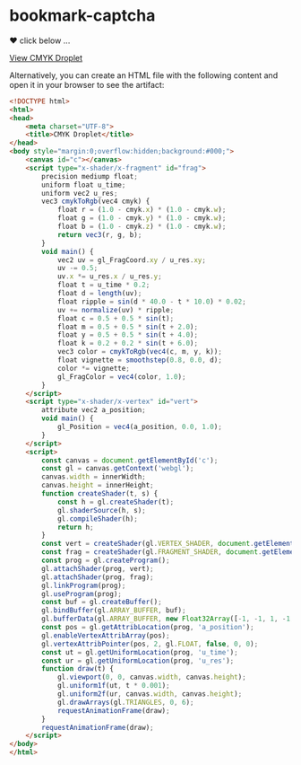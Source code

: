 # bookmark-captcha
♥️
click below ...

[View CMYK Droplet](data:text/html;charset=utf-8,%3C!DOCTYPE%20html%3E%3Chtml%3E%3Chead%3E%3Cmeta%20charset=%22UTF-8%22%3E%3Ctitle%3ECMYK%20Droplet%3C/title%3E%3C/head%3E%3Cbody%20style=%22margin:0;overflow:hidden;background:%23000;%22%3E%3Ccanvas%20id=%22c%22%3E%3C/canvas%3E%3Cscript%20type=%22x-shader/x-fragment%22%20id=%22frag%22%3Eprecision%20mediump%20float;uniform%20float%20u_time;uniform%20vec2%20u_res;vec3%20cmykToRgb(vec4%20cmyk)%7Bfloat%20r=(1.0-cmyk.x)(1.0-cmyk.w);float%20g=(1.0-cmyk.y)(1.0-cmyk.w);float%20b=(1.0-cmyk.z)(1.0-cmyk.w);return%20vec3(r,g,b);%7Dvoid%20main()%7Bvec2%20uv=gl_FragCoord.xy/u_res.xy;uv-=0.5;uv.x=u_res.x/u_res.y;float%20t=u_time0.2;float%20d=length(uv);float%20ripple=sin(d40.0-t10.0)0.02;uv+=normalize(uv)ripple;float%20c=0.5+0.5sin(t);float%20m=0.5+0.5sin(t+2.0);float%20y=0.5+0.5sin(t+4.0);float%20k=0.2+0.2sin(t+6.0);vec3%20color=cmykToRgb(vec4(c,m,y,k));float%20vignette=smoothstep(0.8,0.0,d);color=vignette;gl_FragColor=vec4(color,1.0);%7D%3C/script%3E%3Cscript%20type=%22x-shader/x-vertex%22%20id=%22vert%22%3Eattribute%20vec2%20a_position;void%20main()%7Bgl_Position=vec4(a_position,0.0,1.0);%7D%3C/script%3E%3Cscript%3Econst%20canvas=document.getElementById('c');const%20gl=canvas.getContext('webgl');canvas.width=innerWidth;canvas.height=innerHeight;function%20createShader(t,s)%7Bconst%20h=gl.createShader(t);gl.shaderSource(h,s);gl.compileShader(h);return%20h;%7Dconst%20vert=createShader(gl.VERTEX_SHADER,document.getElementById('vert').textContent);const%20frag=createShader(gl.FRAGMENT_SHADER,document.getElementById('frag').textContent);const%20prog=gl.createProgram();gl.attachShader(prog,vert);gl.attachShader(prog,frag);gl.linkProgram(prog);gl.useProgram(prog);const%20buf=gl.createBuffer();gl.bindBuffer(gl.ARRAY_BUFFER,buf);gl.bufferData(gl.ARRAY_BUFFER,new%20Float32Array(%5B-1,-1,1,-1,-1,1,1,-1,1,1,-1,1%5D),gl.STATIC_DRAW);const%20pos=gl.getAttribLocation(prog,'a_position');gl.enableVertexAttribArray(pos);gl.vertexAttribPointer(pos,2,gl.FLOAT,false,0,0);const%20ut=gl.getUniformLocation(prog,'u_time');const%20ur=gl.getUniformLocation(prog,'u_res');function%20draw(t)%7Bgl.viewport(0,0,canvas.width,canvas.height);gl.uniform1f(ut,t*0.001);gl.uniform2f(ur,canvas.width,canvas.height);gl.drawArrays(gl.TRIANGLES,0,6);requestAnimationFrame(draw);%7DrequestAnimationFrame(draw);%3C/script%3E%3C/body%3E%3C/html%3E)

Alternatively, you can create an HTML file with the following content and open it in your browser to see the artifact:

```html
<!DOCTYPE html>
<html>
<head>
    <meta charset="UTF-8">
    <title>CMYK Droplet</title>
</head>
<body style="margin:0;overflow:hidden;background:#000;">
    <canvas id="c"></canvas>
    <script type="x-shader/x-fragment" id="frag">
        precision mediump float;
        uniform float u_time;
        uniform vec2 u_res;
        vec3 cmykToRgb(vec4 cmyk) {
            float r = (1.0 - cmyk.x) * (1.0 - cmyk.w);
            float g = (1.0 - cmyk.y) * (1.0 - cmyk.w);
            float b = (1.0 - cmyk.z) * (1.0 - cmyk.w);
            return vec3(r, g, b);
        }
        void main() {
            vec2 uv = gl_FragCoord.xy / u_res.xy;
            uv -= 0.5;
            uv.x *= u_res.x / u_res.y;
            float t = u_time * 0.2;
            float d = length(uv);
            float ripple = sin(d * 40.0 - t * 10.0) * 0.02;
            uv += normalize(uv) * ripple;
            float c = 0.5 + 0.5 * sin(t);
            float m = 0.5 + 0.5 * sin(t + 2.0);
            float y = 0.5 + 0.5 * sin(t + 4.0);
            float k = 0.2 + 0.2 * sin(t + 6.0);
            vec3 color = cmykToRgb(vec4(c, m, y, k));
            float vignette = smoothstep(0.8, 0.0, d);
            color *= vignette;
            gl_FragColor = vec4(color, 1.0);
        }
    </script>
    <script type="x-shader/x-vertex" id="vert">
        attribute vec2 a_position;
        void main() {
            gl_Position = vec4(a_position, 0.0, 1.0);
        }
    </script>
    <script>
        const canvas = document.getElementById('c');
        const gl = canvas.getContext('webgl');
        canvas.width = innerWidth;
        canvas.height = innerHeight;
        function createShader(t, s) {
            const h = gl.createShader(t);
            gl.shaderSource(h, s);
            gl.compileShader(h);
            return h;
        }
        const vert = createShader(gl.VERTEX_SHADER, document.getElementById('vert').textContent);
        const frag = createShader(gl.FRAGMENT_SHADER, document.getElementById('frag').textContent);
        const prog = gl.createProgram();
        gl.attachShader(prog, vert);
        gl.attachShader(prog, frag);
        gl.linkProgram(prog);
        gl.useProgram(prog);
        const buf = gl.createBuffer();
        gl.bindBuffer(gl.ARRAY_BUFFER, buf);
        gl.bufferData(gl.ARRAY_BUFFER, new Float32Array([-1, -1, 1, -1, -1, 1, 1, -1, 1, 1, -1, 1]), gl.STATIC_DRAW);
        const pos = gl.getAttribLocation(prog, 'a_position');
        gl.enableVertexAttribArray(pos);
        gl.vertexAttribPointer(pos, 2, gl.FLOAT, false, 0, 0);
        const ut = gl.getUniformLocation(prog, 'u_time');
        const ur = gl.getUniformLocation(prog, 'u_res');
        function draw(t) {
            gl.viewport(0, 0, canvas.width, canvas.height);
            gl.uniform1f(ut, t * 0.001);
            gl.uniform2f(ur, canvas.width, canvas.height);
            gl.drawArrays(gl.TRIANGLES, 0, 6);
            requestAnimationFrame(draw);
        }
        requestAnimationFrame(draw);
    </script>
</body>
</html>
```

